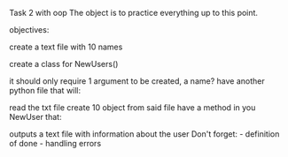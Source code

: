 Task 2 with oop
The object is to practice everything up to this point.

objectives:

create a text file with 10 names

create a class for NewUsers()

it should only require 1 argument to be created, a name?
have another python file that will:

read the txt file
create 10 object from said file
have a method in you NewUser that:

outputs a text file with information about the user
Don't forget: - definition of done - handling errors